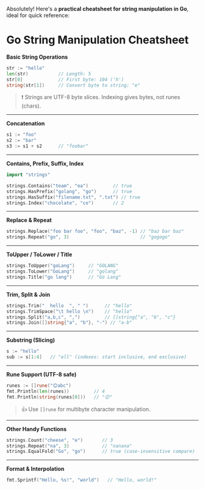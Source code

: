 Absolutely! Here's a **practical cheatsheet for string manipulation in Go**, ideal for quick reference:

# Go String Manipulation Cheatsheet

**Basic String Operations**

```go
str := "hello"
len(str)           // Length: 5
str[0]             // First byte: 104 ('h')
string(str[1])     // Convert byte to string: "e"
```

> ❗ Strings are UTF-8 byte slices. Indexing gives bytes, not runes (chars).

---

**Concatenation**

```go
s1 := "foo"
s2 := "bar"
s3 := s1 + s2      // "foobar"
```

---

**Contains, Prefix, Suffix, Index**

```go
import "strings"

strings.Contains("team", "ea")         // true
strings.HasPrefix("golang", "go")      // true
strings.HasSuffix("filename.txt", ".txt") // true
strings.Index("chocolate", "co")       // 2
```

---

**Replace & Repeat**

```go
strings.Replace("foo bar foo", "foo", "baz", -1) // "baz bar baz"
strings.Repeat("go", 3)                          // "gogogo"
```

---

**ToUpper / ToLower / Title**

```go
strings.ToUpper("goLang")     // "GOLANG"
strings.ToLower("GoLang")     // "golang"
strings.Title("go lang")      // "Go Lang"
```

---

**Trim, Split & Join**

```go
strings.Trim("  hello  ", " ")      // "hello"
strings.TrimSpace("\t hello \n")    // "hello"
strings.Split("a,b,c", ",")         // []string{"a", "b", "c"}
strings.Join([]string{"a", "b"}, "-") // "a-b"
```

---

**Substring (Slicing)**

```go
s := "hello"
sub := s[1:4]   // "ell" (indexes: start inclusive, end exclusive)
```

---

**Rune Support (UTF-8 safe)**

```go
runes := []rune("😊abc")
fmt.Println(len(runes))         // 4
fmt.Println(string(runes[0]))   // "😊"
```

> 👍 Use `[]rune` for multibyte character manipulation.

---

**Other Handy Functions**

```go
strings.Count("cheese", "e")       // 3
strings.Repeat("na", 3)            // "nanana"
strings.EqualFold("Go", "go")      // true (case-insensitive compare)
```

---

**Format & Interpolation**

```go
fmt.Sprintf("Hello, %s!", "world")   // "Hello, world!"
```
